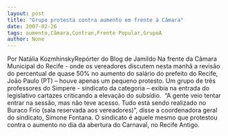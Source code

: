 ```yaml
---
layout: post
title: "Grupo protesta contra aumento em frente à Câmara"
date: 2007-02-26
tags: aumento,Câmara,Contran,Frente Popular,GrupoA
author: None
---
```

Por Natália KozmhinskyRepórter do Blog de Jamildo
Na frente da Câmara Municipal do Recife - onde os vereadores discutem nesta manhã a revisão do percentual de quase 50% no aumento do salário do prefeito do Recife, João Paulo (PT) – houve apenas um pequeno protesto. Um grupo de três professores do Simpere - sindicato da categoria – exibia na entrada do legislativo cartazes criticando a elevação do subsídio. 
&nbsp;“A gente veio tentar entrar na sessão, mas não teve acesso. Tudo está sendo realizado no Buraco Frio (sala reservada aos vereadores)”, disse a coordenadora geral do sindicato, Simone Fontana. 
O sindicato é aquele mesmo que protestou contra o aumento no dia da abertura do Carnaval, no Recife Antigo.  